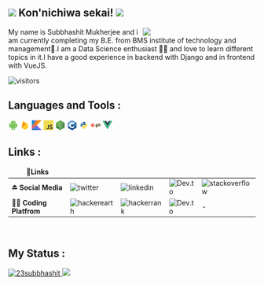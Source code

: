 ## <img src="https://github.com/abhishekapk/abhishekapk/blob/master/Assests/Hi.gif" width="29px"> Kon'nichiwa sekai!&nbsp;<img src="https://github.com/abhishekapk/abhishekapk/blob/master/Assests/Earth.gif" width="24px">


<img align='right' src="https://media.giphy.com/media/M9gbBd9nbDrOTu1Mqx/giphy.gif" width="230">
My name is Subbhashit Mukherjee and i am currently completing my B.E. from BMS institute of technology and management🚀.I am a Data Science enthusiast 👨‍💻 and love to learn different topics in it.I have a good experience in backend with Django and in frontend with VueJS. 



![visitors](https://komarev.com/ghpvc/?username=23subbhashit)

## **Languages and Tools :**
<code><img height="20" src="https://raw.githubusercontent.com/github/explore/80688e429a7d4ef2fca1e82350fe8e3517d3494d/topics/android/android.png"></code>
<code><img height="20" src="https://raw.githubusercontent.com/github/explore/80688e429a7d4ef2fca1e82350fe8e3517d3494d/topics/firebase/firebase.png"></code>
<code><img height="20" src="https://raw.githubusercontent.com/github/explore/80688e429a7d4ef2fca1e82350fe8e3517d3494d/topics/kotlin/kotlin.png"></code>
<code><img height="20" src="https://raw.githubusercontent.com/github/explore/80688e429a7d4ef2fca1e82350fe8e3517d3494d/topics/javascript/javascript.png"></code>
<code><img height="20" src="https://raw.githubusercontent.com/github/explore/80688e429a7d4ef2fca1e82350fe8e3517d3494d/topics/nodejs/nodejs.png"></code>
<code><img height="20" src="https://raw.githubusercontent.com/github/explore/80688e429a7d4ef2fca1e82350fe8e3517d3494d/topics/cpp/cpp.png"></code>
<code><img height="20" src="https://raw.githubusercontent.com/github/explore/80688e429a7d4ef2fca1e82350fe8e3517d3494d/topics/python/python.png"></code>
<code><img height="20" src="https://raw.githubusercontent.com/github/explore/80688e429a7d4ef2fca1e82350fe8e3517d3494d/topics/git/git.png"></code>
<code><img height="20" src="https://raw.githubusercontent.com/github/explore/80688e429a7d4ef2fca1e82350fe8e3517d3494d/topics/vue/vue.png"></code>

## **Links :**


<table>
  <thead align="center">
    <tr border: none;>
      <td><b>🔗Links</b></td>
      <td></td>
      <td></td>
      <td></td>
      <td></td>
    </tr>
  </thead>
  <tbody>
    <tr>
      <td><b> ⏏ Social Media</b></td>
      <td>
        <a href="https://twitter.com/SMukhkherjee">
            <img align="left" alt="twitter" src="https://img.shields.io/badge/twitter-%231DA1F2.svg?&style=for-the-badge&logo=twitter&logoColor=white" />
        </a>
      </td>
      <td>
      <a href="https://www.linkedin.com/in/subbhashit-mukherjee-71849a148/">
            <img align="left" alt="linkedin" src="https://img.shields.io/badge/linkedin-%230077B5.svg?&style=for-the-badge&logo=linkedin&logoColor=white" />
      </a>
      </td>
      <td>
        <a href="https://dev.to/23subbhashit">
            <img align="left" alt="Dev.to" src="https://img.shields.io/badge/DEV.TO-%230A0A0A.svg?&style=for-the-badge&logo=dev.to&logoColor=white" />
        </a>
      </td>
      <td>
        <a href="https://stackoverflow.com/users/12216929/subbhashit-mukherjee">
            <img align="left" alt="stackoverflow" src="https://img.shields.io/badge/stack%20overflow-FE7A16?logo=stack-overflow&logoColor=white&style=for-the-badge" />
        </a>
      </td>
    </tr>
	 <tr>
      <td><b> 👨‍💻 Coding Platfrom</b></td>
      <td>
        <a href="https://www.hackerearth.com/@subbhashit1">
            <img align="left" alt="hackerearth" src="https://img.shields.io/static/v1?label=Hackerearth&message=Profile&color=green" />
        </a>
      </td>
      <td>
      <a href="https://www.hackerrank.com/subbhashitmukhe1">
            <img align="left" alt="hackerrank" src="https://img.shields.io/static/v1?label=HackerRank&message=Profile&color=red" />
      </a>
      </td>
      <td>
        <a href="https://www.codechef.com/users/subbhahsit">
            <img align="left" alt="Dev.to" src="https://img.shields.io/static/v1?label=Codechef&message=Profile&color=yellow" />
        </a>
      </td>
      <td>
        -
      </td>
    </tr>
  </tbody>
</table>




<br/>

## **My Status :**

<a href="https://github.com/23subbhashit/github-readme-stats">
  <img height="137px" src="https://github-readme-stats.vercel.app/api?username=23subbhashit&show_icons=true&theme=merko&line_height=21" alt="23subbhashit" />
  <img height="137px" src="https://github-readme-stats.vercel.app/api/top-langs/?username=23subbhashit&theme=radical&hide=roff,java,batchfile&layout=compact&langs_count=10" />
</a>


